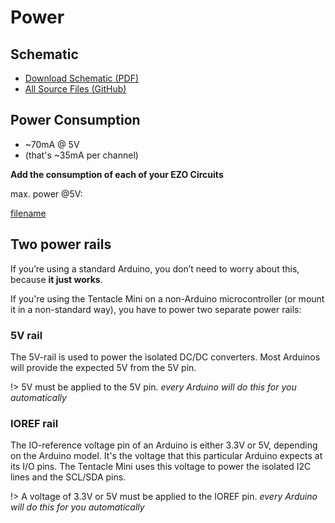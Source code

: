 # Power

## Schematic
* [Download Schematic (PDF)](https://github.com/whitebox-labs/tentacle-mini-oshw/raw/master/hardware/T2_mini_schematic.pdf)
* [All Source Files (GitHub)](https://github.com/whitebox-labs/tentacle-mini-oshw)

## Power Consumption
* ~70mA @ 5V
 * (that's ~35mA per channel)

**Add the consumption of each of your EZO Circuits**

max. power @5V:

[filename](../common/ezo-power-consumption.md ':include')

## Two power rails
If you’re using a standard Arduino, you don’t need to worry about this, because **it just works**.

If you're using the Tentacle Mini on a non-Arduino microcontroller (or mount it in a non-standard way), you have to power two separate power rails:

### 5V rail
The 5V-rail is used to power the isolated DC/DC converters. Most Arduinos will provide the expected 5V from the 5V pin.

!> 5V must be applied to the 5V pin. _every Arduino will do this for you automatically_

### IOREF rail
The IO-reference voltage pin of an Arduino is either 3.3V or 5V, depending on the Arduino model. It's the voltage that this particular Arduino expects at its I/O pins. The Tentacle Mini uses this voltage to power the isolated I2C lines and the SCL/SDA pins.

!> A voltage of 3.3V or 5V must be applied to the IOREF pin. _every Arduino will do this for you automatically_
